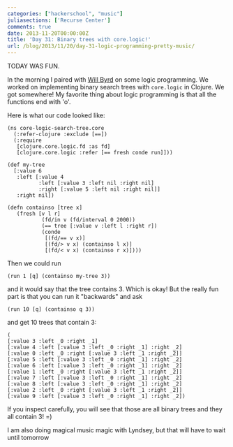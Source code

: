 ```yaml
---
categories: ["hackerschool", "music"]
juliasections: ['Recurse Center']
comments: true
date: 2013-11-20T00:00:00Z
title: 'Day 31: Binary trees with core.logic!'
url: /blog/2013/11/20/day-31-logic-programming-pretty-music/
---
```


TODAY WAS FUN.

In the morning I paired with [Will Byrd](http://webyrd.net/) on some
logic programming. We worked on implementing binary search trees with
`core.logic` in Clojure. We got somewhere! My favorite thing about
logic programming is that all the functions end with 'o'.

Here is what our code looked like:

~~~
(ns core-logic-search-tree.core
  (:refer-clojure :exclude [==])
  (:require
   [clojure.core.logic.fd :as fd]
   [clojure.core.logic :refer [== fresh conde run]]))

(def my-tree
  [:value 6
   :left [:value 4
          :left [:value 3 :left nil :right nil]
          :right [:value 5 :left nil :right nil]]
   :right nil])

(defn containso [tree x]
   (fresh [v l r]
           (fd/in v (fd/interval 0 2000))
           (== tree [:value v :left l :right r])
           (conde
            [(fd/== v x)]
            [(fd/> v x) (containso l x)]
            [(fd/< v x) (containso r x)])))
~~~

Then we could run

~~~
(run 1 [q] (containso my-tree 3))
~~~

and it would say that the tree contains 3. Which is okay! But the
really fun part is that you can run it "backwards" and ask

~~~
(run 10 [q] (containso q 3))
~~~

and get 10 trees that contain 3:

~~~
(
[:value 3 :left _0 :right _1]
[:value 4 :left [:value 3 :left _0 :right _1] :right _2]
[:value 0 :left _0 :right [:value 3 :left _1 :right _2]]
[:value 5 :left [:value 3 :left _0 :right _1] :right _2]
[:value 6 :left [:value 3 :left _0 :right _1] :right _2]
[:value 1 :left _0 :right [:value 3 :left _1 :right _2]]
[:value 7 :left [:value 3 :left _0 :right _1] :right _2]
[:value 8 :left [:value 3 :left _0 :right _1] :right _2]
[:value 2 :left _0 :right [:value 3 :left _1 :right _2]]
[:value 9 :left [:value 3 :left _0 :right _1] :right _2])
~~~

If you inspect carefully, you will see that those are all binary trees
and they all contain 3! =) 

I am also doing magical music magic with Lyndsey, but that will have
to wait until tomorrow
